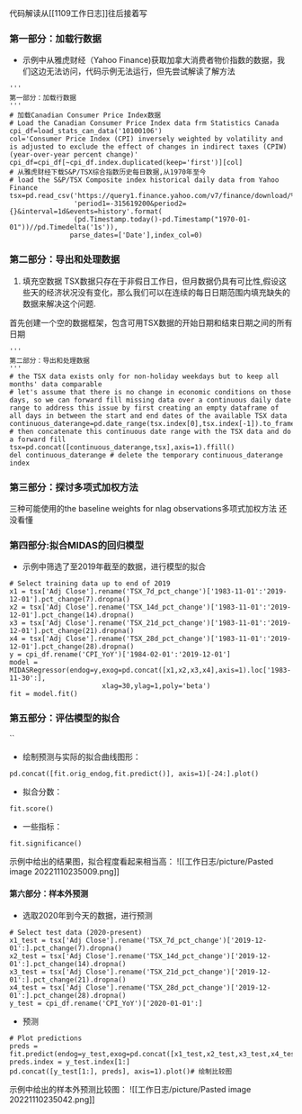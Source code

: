 代码解读从[[1109工作日志]]往后接着写


### 第一部分：加载行数据
- 示例中从雅虎财经（Yahoo Finance)获取加拿大消费者物价指数的数据，我们这边无法访问，代码示例无法运行，但先尝试解读了解方法
```
'''
第一部分：加载行数据
'''
# 加载Canadian Consumer Price Index数据
# Load the Canadian Consumer Price Index data frm Statistics Canada
cpi_df=load_stats_can_data('10100106')
col='Consumer Price Index (CPI) inversely weighted by volatility and is adjusted to exclude the effect of changes in indirect taxes (CPIW) (year-over-year percent change)'
cpi_df=cpi_df[~cpi_df.index.duplicated(keep='first')][col]
# 从雅虎财经下载S&P/TSX综合指数历史每日数据,从1970年至今
# load the S&P/TSX Composite index historical daily data from Yahoo Finance
tsx=pd.read_csv('https://query1.finance.yahoo.com/v7/finance/download/%5EGSPTSE?'+\
                'period1=-315619200&period2={}&interval=1d&events=history'.format(
                (pd.Timestamp.today()-pd.Timestamp("1970-01-01"))//pd.Timedelta('1s')),
               parse_dates=['Date'],index_col=0)
```
### 第二部分：导出和处理数据

1. 填充空数据
TSX数据只存在于非假日工作日，但月数据仍具有可比性,假设这些天的经济状况没有变化，那么我们可以在连续的每日日期范围内填充缺失的数据来解决这个问题.

首先创建一个空的数据框架，包含可用TSX数据的开始日期和结束日期之间的所有日期
```    
'''
第二部分：导出和处理数据
'''
# the TSX data exists only for non-holiday weekdays but to keep all months' data comparable
# let's assume that there is no change in economic conditions on those days, so we can forward fill missing data over a continuous daily date range to address this issue by first creating an empty dataframe of all days in between the start and end dates of the available TSX data
continuous_daterange=pd.date_range(tsx.index[0],tsx.index[-1]).to_frame().drop(0,axis=1)
# then concatenate this continuous date range with the TSX data and do a forward fill
tsx=pd.concat([continuous_daterange,tsx],axis=1).ffill()
del continuous_daterange # delete the temporary continuous_daterange index
```
### 第三部分：探讨多项式加权方法
三种可能使用的the baseline weights for nlag observations多项式加权方法
还没看懂

### 第四部分:拟合MIDAS的回归模型

- 示例中筛选了至2019年截至的数据，进行模型的拟合
```
# Select training data up to end of 2019
x1 = tsx['Adj Close'].rename('TSX_7d_pct_change')['1983-11-01':'2019-12-01'].pct_change(7).dropna()
x2 = tsx['Adj Close'].rename('TSX_14d_pct_change')['1983-11-01':'2019-12-01'].pct_change(14).dropna()
x3 = tsx['Adj Close'].rename('TSX_21d_pct_change')['1983-11-01':'2019-12-01'].pct_change(21).dropna()
x4 = tsx['Adj Close'].rename('TSX_28d_pct_change')['1983-11-01':'2019-12-01'].pct_change(28).dropna()
y = cpi_df.rename('CPI_YoY')['1984-02-01':'2019-12-01']
model = MIDASRegressor(endog=y,exog=pd.concat([x1,x2,x3,x4],axis=1).loc['1983-11-30':],
                       xlag=30,ylag=1,poly='beta')
fit = model.fit() 
```
### 第五部分：评估模型的拟合
``
- 绘制预测与实际的拟合曲线图形：
```
pd.concat([fit.orig_endog,fit.predict()], axis=1)[-24:].plot()
```
- 拟合分数：
```
fit.score()
```
- 一些指标：
```
fit.significance()
```
示例中给出的结果图，拟合程度看起来相当高：
![[工作日志/picture/Pasted image 20221110235009.png]]

#### 第六部分：样本外预测

- 选取2020年到今天的数据，进行预测
```
# Select test data (2020-present)
x1_test = tsx['Adj Close'].rename('TSX_7d_pct_change')['2019-12-01':].pct_change(7).dropna()
x2_test = tsx['Adj Close'].rename('TSX_14d_pct_change')['2019-12-01':].pct_change(14).dropna()
x3_test = tsx['Adj Close'].rename('TSX_21d_pct_change')['2019-12-01':].pct_change(21).dropna()
x4_test = tsx['Adj Close'].rename('TSX_28d_pct_change')['2019-12-01':].pct_change(28).dropna()
y_test = cpi_df.rename('CPI_YoY')['2020-01-01':]
```
- 预测
```
# Plot predictions
preds = fit.predict(endog=y_test,exog=pd.concat([x1_test,x2_test,x3_test,x4_test],axis=1))
preds.index = y_test.index[1:]
pd.concat([y_test[1:], preds], axis=1).plot()# 绘制比较图
```

示例中给出的样本外预测比较图：
![[工作日志/picture/Pasted image 20221110235042.png]]